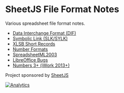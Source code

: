 # SheetJS File Format Notes

Various spreadsheet file format notes.

- [Data Interchange Format (DIF)](/dif/README.md)
- [Symbolic Link (SLK/SYLK)](/sylk/README.md)
- [XLSB Short Records](/xlsb_short_records/README.md)
- [Number Formats](/ssf/README.md)
- [SpreadsheetML2003](/xlml/README.md)
- [LibreOffice Bugs](/lobugs/README.md)
- [Numbers 3+ (iWork 2013+)](/iwa/README.md)

Project sponsored by [SheetJS](https://sheetjs.com)

[![Analytics](https://ga-beacon.appspot.com/UA-36810333-1/SheetJS/notes?pixel)](https://github.com/SheetJS/notes)
